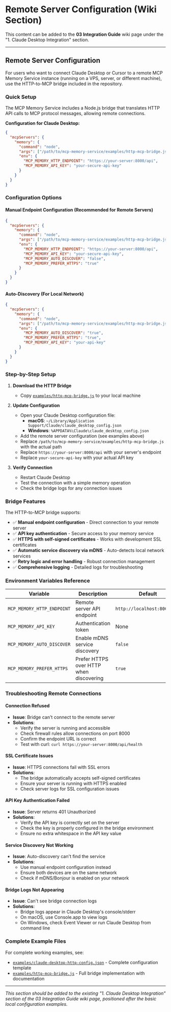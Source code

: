 # Remote Server Configuration (Wiki Section)

This content can be added to the **03 Integration Guide** wiki page under the "1. Claude Desktop Integration" section.

---

## Remote Server Configuration

For users who want to connect Claude Desktop or Cursor to a remote MCP Memory Service instance (running on a VPS, server, or different machine), use the HTTP-to-MCP bridge included in the repository.

### Quick Setup

The MCP Memory Service includes a Node.js bridge that translates HTTP API calls to MCP protocol messages, allowing remote connections.

**Configuration for Claude Desktop:**

```json
{
  "mcpServers": {
    "memory": {
      "command": "node",
      "args": ["/path/to/mcp-memory-service/examples/http-mcp-bridge.js"],
      "env": {
        "MCP_MEMORY_HTTP_ENDPOINT": "https://your-server:8000/api",
        "MCP_MEMORY_API_KEY": "your-secure-api-key"
      }
    }
  }
}
```

### Configuration Options

#### Manual Endpoint Configuration (Recommended for Remote Servers)
```json
{
  "mcpServers": {
    "memory": {
      "command": "node",
      "args": ["/path/to/mcp-memory-service/examples/http-mcp-bridge.js"],
      "env": {
        "MCP_MEMORY_HTTP_ENDPOINT": "https://your-server:8000/api",
        "MCP_MEMORY_API_KEY": "your-secure-api-key",
        "MCP_MEMORY_AUTO_DISCOVER": "false",
        "MCP_MEMORY_PREFER_HTTPS": "true"
      }
    }
  }
}
```

#### Auto-Discovery (For Local Network)
```json
{
  "mcpServers": {
    "memory": {
      "command": "node",
      "args": ["/path/to/mcp-memory-service/examples/http-mcp-bridge.js"],
      "env": {
        "MCP_MEMORY_AUTO_DISCOVER": "true",
        "MCP_MEMORY_PREFER_HTTPS": "true",
        "MCP_MEMORY_API_KEY": "your-api-key"
      }
    }
  }
}
```

### Step-by-Step Setup

1. **Download the HTTP Bridge**
   - Copy [`examples/http-mcp-bridge.js`](https://github.com/doobidoo/mcp-memory-service/blob/main/examples/http-mcp-bridge.js) to your local machine

2. **Update Configuration**
   - Open your Claude Desktop configuration file:
     - **macOS**: `~/Library/Application Support/Claude/claude_desktop_config.json`
     - **Windows**: `%APPDATA%\Claude\claude_desktop_config.json`
   - Add the remote server configuration (see examples above)
   - Replace `/path/to/mcp-memory-service/examples/http-mcp-bridge.js` with the actual path
   - Replace `https://your-server:8000/api` with your server's endpoint
   - Replace `your-secure-api-key` with your actual API key

3. **Verify Connection**
   - Restart Claude Desktop
   - Test the connection with a simple memory operation
   - Check the bridge logs for any connection issues

### Bridge Features

The HTTP-to-MCP bridge supports:

- ✅ **Manual endpoint configuration** - Direct connection to your remote server
- ✅ **API key authentication** - Secure access to your memory service
- ✅ **HTTPS with self-signed certificates** - Works with development SSL certificates
- ✅ **Automatic service discovery via mDNS** - Auto-detects local network services
- ✅ **Retry logic and error handling** - Robust connection management
- ✅ **Comprehensive logging** - Detailed logs for troubleshooting

### Environment Variables Reference

| Variable | Description | Default | Example |
|----------|-------------|---------|---------|
| `MCP_MEMORY_HTTP_ENDPOINT` | Remote server API endpoint | `http://localhost:8000/api` | `https://myserver.com:8000/api` |
| `MCP_MEMORY_API_KEY` | Authentication token | None | `abc123xyz789` |
| `MCP_MEMORY_AUTO_DISCOVER` | Enable mDNS service discovery | `false` | `true` |
| `MCP_MEMORY_PREFER_HTTPS` | Prefer HTTPS over HTTP when discovering | `true` | `false` |

### Troubleshooting Remote Connections

#### Connection Refused
- **Issue**: Bridge can't connect to the remote server
- **Solutions**:
  - Verify the server is running and accessible
  - Check firewall rules allow connections on port 8000
  - Confirm the endpoint URL is correct
  - Test with curl: `curl https://your-server:8000/api/health`

#### SSL Certificate Issues
- **Issue**: HTTPS connections fail with SSL errors
- **Solutions**:
  - The bridge automatically accepts self-signed certificates
  - Ensure your server is running with HTTPS enabled
  - Check server logs for SSL configuration issues

#### API Key Authentication Failed
- **Issue**: Server returns 401 Unauthorized
- **Solutions**:
  - Verify the API key is correctly set on the server
  - Check the key is properly configured in the bridge environment
  - Ensure no extra whitespace in the API key value

#### Service Discovery Not Working
- **Issue**: Auto-discovery can't find the service
- **Solutions**:
  - Use manual endpoint configuration instead
  - Ensure both devices are on the same network
  - Check if mDNS/Bonjour is enabled on your network

#### Bridge Logs Not Appearing
- **Issue**: Can't see bridge connection logs
- **Solutions**:
  - Bridge logs appear in Claude Desktop's console/stderr
  - On macOS, use Console.app to view logs
  - On Windows, check Event Viewer or run Claude Desktop from command line

### Complete Example Files

For complete working examples, see:
- [`examples/claude-desktop-http-config.json`](https://github.com/doobidoo/mcp-memory-service/blob/main/examples/claude-desktop-http-config.json) - Complete configuration template
- [`examples/http-mcp-bridge.js`](https://github.com/doobidoo/mcp-memory-service/blob/main/examples/http-mcp-bridge.js) - Full bridge implementation with documentation

---

*This section should be added to the existing "1. Claude Desktop Integration" section of the 03 Integration Guide wiki page, positioned after the basic local configuration examples.*